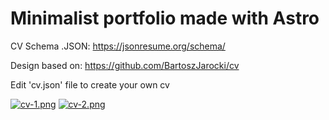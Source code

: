 # Minimalist portfolio made with Astro

CV Schema .JSON:
https://jsonresume.org/schema/

Design based on:
https://github.com/BartoszJarocki/cv

Edit 'cv.json' file to create your own cv 

[![cv-1.png](https://i.postimg.cc/QdQcBSWM/cv-1.png)](https://postimg.cc/K1Y1wPfX)
[![cv-2.png](https://i.postimg.cc/7YT34qH0/cv-2.png)](https://postimg.cc/GHd8Jwsm)
